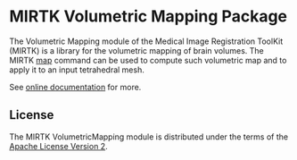 MIRTK Volumetric Mapping Package
================================

The Volumetric Mapping module of the Medical Image Registration ToolKit (MIRTK) is a library
for the volumetric mapping of brain volumes. The MIRTK
[map](https://mirtk.github.io/documentation/commands/map) command can be used to compute
such volumetric map and to apply it to an input tetrahedral mesh.

See [online documentation](https://mirtk.github.io/documentation/modules/volumetricmapping)
for more.


License
-------

The MIRTK VolumetricMapping module is distributed under the terms of the
[Apache License Version 2](http://www.apache.org/licenses/LICENSE-2.0).
